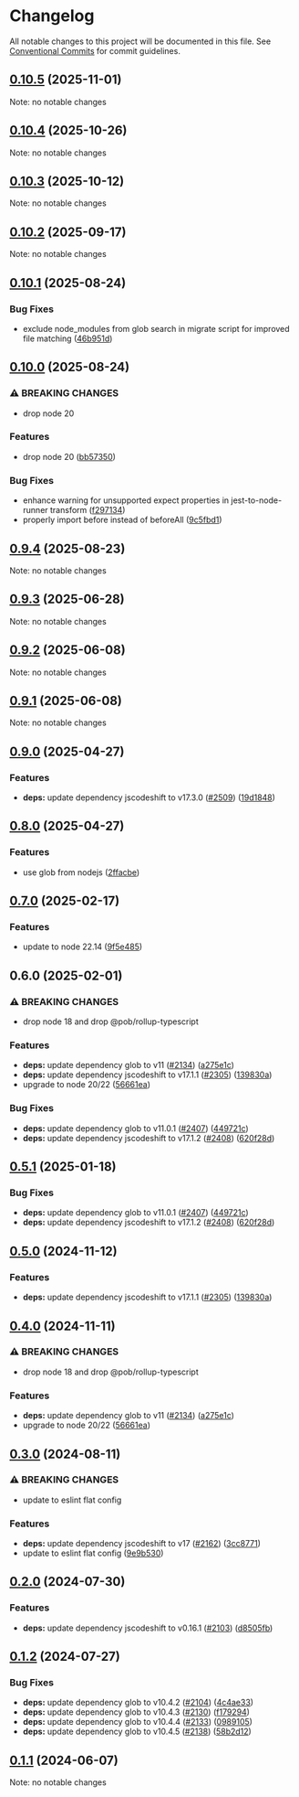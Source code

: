 # Changelog

All notable changes to this project will be documented in this file.
See [Conventional Commits](https://conventionalcommits.org) for commit guidelines.

## [0.10.5](https://github.com/christophehurpeau/pob/compare/@pob/codemods@0.10.4...@pob/codemods@0.10.5) (2025-11-01)

Note: no notable changes


## [0.10.4](https://github.com/christophehurpeau/pob/compare/@pob/codemods@0.10.3...@pob/codemods@0.10.4) (2025-10-26)

Note: no notable changes


## [0.10.3](https://github.com/christophehurpeau/pob/compare/@pob/codemods@0.10.2...@pob/codemods@0.10.3) (2025-10-12)

Note: no notable changes


## [0.10.2](https://github.com/christophehurpeau/pob/compare/@pob/codemods@0.10.1...@pob/codemods@0.10.2) (2025-09-17)

Note: no notable changes


## [0.10.1](https://github.com/christophehurpeau/pob/compare/@pob/codemods@0.10.0...@pob/codemods@0.10.1) (2025-08-24)

### Bug Fixes

* exclude node_modules from glob search in migrate script for improved file matching ([46b951d](https://github.com/christophehurpeau/pob/commit/46b951dcfd953e7300c2214c25d208a5b27c2be0))

## [0.10.0](https://github.com/christophehurpeau/pob/compare/@pob/codemods@0.9.4...@pob/codemods@0.10.0) (2025-08-24)

### ⚠ BREAKING CHANGES

* drop node 20

### Features

* drop node 20 ([bb57350](https://github.com/christophehurpeau/pob/commit/bb573502c71f7316a54b4ce75203c05c0ba2e681))

### Bug Fixes

* enhance warning for unsupported expect properties in jest-to-node-runner transform ([f297134](https://github.com/christophehurpeau/pob/commit/f29713468a8fa7dcdf44b104f336d511b461e6bd))
* properly import before instead of beforeAll ([9c5fbd1](https://github.com/christophehurpeau/pob/commit/9c5fbd171ad9f9a39adc06f0f3a53ba9fbec4fdb))

## [0.9.4](https://github.com/christophehurpeau/pob/compare/@pob/codemods@0.9.3...@pob/codemods@0.9.4) (2025-08-23)

Note: no notable changes


## [0.9.3](https://github.com/christophehurpeau/pob/compare/@pob/codemods@0.9.2...@pob/codemods@0.9.3) (2025-06-28)

Note: no notable changes


## [0.9.2](https://github.com/christophehurpeau/pob/compare/@pob/codemods@0.9.1...@pob/codemods@0.9.2) (2025-06-08)

Note: no notable changes


## [0.9.1](https://github.com/christophehurpeau/pob/compare/@pob/codemods@0.9.0...@pob/codemods@0.9.1) (2025-06-08)

Note: no notable changes


## [0.9.0](https://github.com/christophehurpeau/pob/compare/@pob/codemods@0.8.0...@pob/codemods@0.9.0) (2025-04-27)

### Features

* **deps:** update dependency jscodeshift to v17.3.0 ([#2509](https://github.com/christophehurpeau/pob/issues/2509)) ([19d1848](https://github.com/christophehurpeau/pob/commit/19d1848160aaa6c20af854d39114b9883a5de39c))

## [0.8.0](https://github.com/christophehurpeau/pob/compare/@pob/codemods@0.7.0...@pob/codemods@0.8.0) (2025-04-27)

### Features

* use glob from nodejs ([2ffacbe](https://github.com/christophehurpeau/pob/commit/2ffacbebb7ea1f13d6e8761a7a223c62841e993b))

## [0.7.0](https://github.com/christophehurpeau/pob/compare/@pob/codemods@0.6.0...@pob/codemods@0.7.0) (2025-02-17)

### Features

* update to node 22.14 ([9f5e485](https://github.com/christophehurpeau/pob/commit/9f5e485f5044fd402de2c6b178990a6ba49e935c))

## 0.6.0 (2025-02-01)

### ⚠ BREAKING CHANGES

* drop node 18 and drop @pob/rollup-typescript

### Features

* **deps:** update dependency glob to v11 ([#2134](https://github.com/christophehurpeau/pob/issues/2134)) ([a275e1c](https://github.com/christophehurpeau/pob/commit/a275e1c1b9e49734ee1054b0757eba8007eb3c42))
* **deps:** update dependency jscodeshift to v17.1.1 ([#2305](https://github.com/christophehurpeau/pob/issues/2305)) ([139830a](https://github.com/christophehurpeau/pob/commit/139830a9364a7f895a2a2d2c4d53febdd174397a))
* upgrade to node 20/22 ([56661ea](https://github.com/christophehurpeau/pob/commit/56661eafd5bd804ff3b1531be2943bb3cd2e13ce))

### Bug Fixes

* **deps:** update dependency glob to v11.0.1 ([#2407](https://github.com/christophehurpeau/pob/issues/2407)) ([449721c](https://github.com/christophehurpeau/pob/commit/449721cd4b8422322585156e2134c042a9c3b213))
* **deps:** update dependency jscodeshift to v17.1.2 ([#2408](https://github.com/christophehurpeau/pob/issues/2408)) ([620f28d](https://github.com/christophehurpeau/pob/commit/620f28dd49a1311bd2a00b47835b907ebc283911))

## [0.5.1](https://github.com/christophehurpeau/pob/compare/@pob/codemods@0.5.0...@pob/codemods@0.5.1) (2025-01-18)

### Bug Fixes

* **deps:** update dependency glob to v11.0.1 ([#2407](https://github.com/christophehurpeau/pob/issues/2407)) ([449721c](https://github.com/christophehurpeau/pob/commit/449721cd4b8422322585156e2134c042a9c3b213))
* **deps:** update dependency jscodeshift to v17.1.2 ([#2408](https://github.com/christophehurpeau/pob/issues/2408)) ([620f28d](https://github.com/christophehurpeau/pob/commit/620f28dd49a1311bd2a00b47835b907ebc283911))

## [0.5.0](https://github.com/christophehurpeau/pob/compare/@pob/codemods@0.4.0...@pob/codemods@0.5.0) (2024-11-12)

### Features

* **deps:** update dependency jscodeshift to v17.1.1 ([#2305](https://github.com/christophehurpeau/pob/issues/2305)) ([139830a](https://github.com/christophehurpeau/pob/commit/139830a9364a7f895a2a2d2c4d53febdd174397a))

## [0.4.0](https://github.com/christophehurpeau/pob/compare/@pob/codemods@0.3.0...@pob/codemods@0.4.0) (2024-11-11)

### ⚠ BREAKING CHANGES

* drop node 18 and drop @pob/rollup-typescript

### Features

* **deps:** update dependency glob to v11 ([#2134](https://github.com/christophehurpeau/pob/issues/2134)) ([a275e1c](https://github.com/christophehurpeau/pob/commit/a275e1c1b9e49734ee1054b0757eba8007eb3c42))
* upgrade to node 20/22 ([56661ea](https://github.com/christophehurpeau/pob/commit/56661eafd5bd804ff3b1531be2943bb3cd2e13ce))

## [0.3.0](https://github.com/christophehurpeau/pob/compare/@pob/codemods@0.2.0...@pob/codemods@0.3.0) (2024-08-11)

### ⚠ BREAKING CHANGES

* update to eslint flat config

### Features

* **deps:** update dependency jscodeshift to v17 ([#2162](https://github.com/christophehurpeau/pob/issues/2162)) ([3cc8771](https://github.com/christophehurpeau/pob/commit/3cc8771a85374e357f421429bbc54a51bb2c51c6))
* update to eslint flat config ([9e9b530](https://github.com/christophehurpeau/pob/commit/9e9b530e1c89ad4f0fafa1af8f4a13816544f16c))

## [0.2.0](https://github.com/christophehurpeau/pob/compare/@pob/codemods@0.1.2...@pob/codemods@0.2.0) (2024-07-30)

### Features

* **deps:** update dependency jscodeshift to v0.16.1 ([#2103](https://github.com/christophehurpeau/pob/issues/2103)) ([d8505fb](https://github.com/christophehurpeau/pob/commit/d8505fbc438749f7904c15e6a493fb6cf4c8f79a))

## [0.1.2](https://github.com/christophehurpeau/pob/compare/@pob/codemods@0.1.1...@pob/codemods@0.1.2) (2024-07-27)

### Bug Fixes

* **deps:** update dependency glob to v10.4.2 ([#2104](https://github.com/christophehurpeau/pob/issues/2104)) ([4c4ae33](https://github.com/christophehurpeau/pob/commit/4c4ae339d047027c0d7ff8c55167b31573b37711))
* **deps:** update dependency glob to v10.4.3 ([#2130](https://github.com/christophehurpeau/pob/issues/2130)) ([f179294](https://github.com/christophehurpeau/pob/commit/f179294dd405ee64d0376835caaaee503d67de41))
* **deps:** update dependency glob to v10.4.4 ([#2133](https://github.com/christophehurpeau/pob/issues/2133)) ([0989105](https://github.com/christophehurpeau/pob/commit/098910588a434b4829207d6de0c65066adaabe4b))
* **deps:** update dependency glob to v10.4.5 ([#2138](https://github.com/christophehurpeau/pob/issues/2138)) ([58b2d12](https://github.com/christophehurpeau/pob/commit/58b2d12c103eb55e5fe1820c2aff6ad65efd36a1))

## [0.1.1](https://github.com/christophehurpeau/pob/compare/@pob/codemods@0.0.0...@pob/codemods@0.1.1) (2024-06-07)

Note: no notable changes


